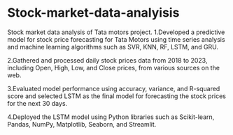 # Stock-market-data-analyisis
Stock market data analysis of Tata motors project.
1.Developed a predictive model for stock price forecasting for Tata Motors using time series analysis and machine learning algorithms such as SVR, KNN, RF, LSTM, and GRU.

2.Gathered and processed daily stock prices data from 2018 to 2023, including Open, High, Low, and Close prices, from various sources on the web.

3.Evaluated model performance using accuracy, variance, and R-squared score and selected LSTM as the final model for forecasting the stock prices for the next 30 days.

4.Deployed the LSTM model using Python libraries such as Scikit-learn, Pandas, NumPy, Matplotlib, Seaborn, and Streamlit.
